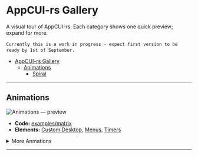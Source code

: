 # AppCUI-rs Gallery

A visual tour of AppCUI-rs. Each category shows one quick preview; expand for more.

```
Currently this is a work in progress - expect first version to be ready by 1st of September.
```

- [AppCUI-rs Gallery](#appcui-rs-gallery)
  - [Animations](#animations)
    - [Spiral](#spiral)


---

## Animations

![Animations — preview](img/animations/matrix.gif)

* **Code:** [examples/matrix](https://github.com/gdt050579/AppCUI-rs/tree/main/examples/matrix)
* **Elements:** [Custom Desktop](https://gdt050579.github.io/AppCUI-rs/chapter-4/custom_desktop.html), [Menus](https://gdt050579.github.io/AppCUI-rs/chapter-4/menu.html), [Timers](https://gdt050579.github.io/AppCUI-rs/chapter-7/timers.html)

<details>
  <summary>More Anmations</summary>

### Spiral

Some description

![Animations — preview](img/animations/spiral.gif)

* **Code**: [examples/spiral](https://github.com/gdt050579/AppCUI-rs/tree/main/examples/spiral)
* **Elements:** [Custom Desktop](https://gdt050579.github.io/AppCUI-rs/chapter-4/custom_desktop.html), [Menus](https://gdt050579.github.io/AppCUI-rs/chapter-4/menu.html), [Timers](https://gdt050579.github.io/AppCUI-rs/chapter-7/timers.html)


<!-- | Image                                               | Descrption                                                                                                                                                                             |
| --------------------------------------------------- | -------------------------------------------------------------------------------------------------------------------------------------------------------------------------------------- |
| <img src="img/animations/spiral.gif" width="420" >  | **Spiral Animation** <br> * **Code:** [examples/spiral](https://github.com/gdt050579/AppCUI-rs/tree/main/examples/spiral) <br> * **Description:** An animated spiral custom desktop    |
| <img src="img/animations/fractal.gif" width="420" > | **Fractal Animation** <br> * **Code:** [examples/fractal](https://github.com/gdt050579/AppCUI-rs/tree/main/examples/fractal) <br> * **Description:** An animated spiral custom desktop |
| <img src="img/animations/timer.gif" width="420" >   | **Timer** <br> * **Code:** [examples/timer](https://github.com/gdt050579/AppCUI-rs/tree/main/examples/timer) <br> * **Description:** An animated spiral custom desktop | -->

<!-- <p align="center">
  <img src="img/animations/spiral.gif" width="420" alt="Spiral animation">
  <img src="img/animations/fractal.gif" width="420" alt="Fractal animation"><br/>
  <img src="img/animations/timer.gif" width="420" alt="A simple Timer">
</p> -->

</details>

---

